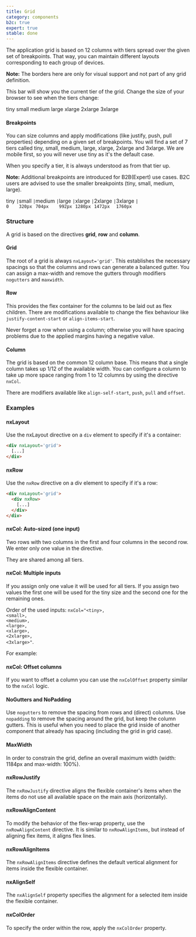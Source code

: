 ```yaml
---
title: Grid
category: components
b2c: true
expert: true
stable: done
---
```

The application grid is based on 12 columns with tiers spread over the given set of breakpoints. That way, you can maintain different layouts corresponding to each group of devices.

**Note:** The borders here are only for visual support and not part of any grid definition.

This bar will show you the current tier of the grid. Change the size of your browser to see when the tiers change:

<div class="grid-component__current-grid-tier">
  <span class="current-grid__tier current-grid__tier-tiny">tiny</span>
  <span class="current-grid__tier current-grid__tier-small">small</span>
  <span class="current-grid__tier current-grid__tier-medium">medium</span>
  <span class="current-grid__tier current-grid__tier-large">large</span>
  <span class="current-grid__tier current-grid__tier-xlarge">xlarge</span>
  <span class="current-grid__tier current-grid__tier-2xlarge">2xlarge</span>
  <span class="current-grid__tier current-grid__tier-3xlarge">3xlarge</span>
</div>

#### Breakpoints

You can size columns and apply modifications (like justify, push, pull properties) depending on a given set of breakpoints. You will find a set of 7 tiers called tiny, small, medium, large, xlarge, 2xlarge and 3xlarge. We are mobile first, so you will never use tiny as it's the default case.

When you specify a tier, it is always understood as from that tier up.

**Note:** Additional breakpoints are introduced for B2B(Expert) use cases. B2C users are advised to use the smaller breakpoints (tiny, small, medium, large).


<div style="display: flex">
  <div class="grid-tiers-example__container tier-tiny">
    <span class="grid-tiers-example__label">tiny</span>
    <code class="grid-tiers-example__pixel-value">|<br>0</code>
  </div>
  <div class="grid-tiers-example__container tier-small">
    <span class="grid-tiers-example__label">small</span>
    <code class="grid-tiers-example__pixel-value">|<br>320px</code>
  </div>
  <div class="grid-tiers-example__container tier-medium">
    <span class="grid-tiers-example__label">medium</span>
    <code class="grid-tiers-example__pixel-value">|<br>704px</code>
  </div>
  <div class="grid-tiers-example__container tier-large">
    <span class="grid-tiers-example__label">large</span>
    <code class="grid-tiers-example__pixel-value">|<br>992px</code>
  </div>
  <div class="grid-tiers-example__container tier-xlarge">
    <span class="grid-tiers-example__label">xlarge</span>
    <code class="grid-tiers-example__pixel-value">|<br>1280px</code>
  </div>
  <div class="grid-tiers-example__container tier-2xlarge">
    <span class="grid-tiers-example__label">2xlarge</span>
    <code class="grid-tiers-example__pixel-value">|<br>1472px</code>
  </div>
  <div class="grid-tiers-example__container tier-3xlarge">
    <span class="grid-tiers-example__label">3xlarge</span>
    <code class="grid-tiers-example__pixel-value">|<br>1760px</code>
  </div>
</div>

### Structure
A grid is based on the directives **grid**, **row** and **column**.

#### Grid
The root of a grid is always `nxLayout='grid'`. This establishes the necessary spacings so that the columns and rows can generate a balanced gutter. You can assign a max-width and remove the gutters through modifiers `nogutters` and `maxwidth`.

#### Row
This provides the flex container for the columns to be laid out as flex children. There are modifications available to change the flex behaviour like `justify-content-start` or `align-items-start`.

Never forget a row when using a column; otherwise you will have spacing problems due to the applied margins having a negative value.

#### Column
The grid is based on the common 12 column base. This means that a single column takes up 1/12 of the available width. You can configure a column to take up more space ranging from 1 to 12 columns by using the directive `nxCol`.

There are modifiers available like `align-self-start`, `push`, `pull` and `offset`.

### Examples

#### nxLayout
Use the nxLayout directive on a `div` element to specify if it's a container:

```html
<div nxLayout='grid'>
  [...]
</div>
```

#### nxRow
Use the `nxRow` directive on a div element to specify if it's a row:

```html
<div nxLayout='grid'>
  <div nxRow>
    [...]
  </div>
</div>
```

#### nxCol: Auto-sized (one input)
Two rows with two columns in the first and four columns in the second row. We enter only one value in the directive.

They are shared among all tiers.

<!-- example(grid-one-input) -->

#### nxCol: Multiple inputs
If you assign only one value it will be used for all tiers. If you assign two values the first one will be used for the tiny size and the second one for the remaining ones.

Order of the used inputs: <code>nxCol="<span class="docs-grid-text-tiny">&lt;tiny&gt;</span>, <span class="docs-grid-text-small">&lt;small&gt;</span>, <span class="docs-grid-text-medium">&lt;medium&gt;</span>, <span class="docs-grid-text-large">&lt;large&gt;</span>, <span class="docs-grid-text-xlarge">&lt;xlarge&gt;</span>, <span class="docs-grid-text-2xlarge">&lt;2xlarge&gt;</span>, <span class="docs-grid-text-3xlarge">&lt;3xlarge&gt;</span>"</code>.

<!-- example(grid-multi-inputs-1) -->

For example:

<!-- example(grid-multi-inputs-2) -->

#### nxCol: Offset columns
If you want to offset a column you can use the `nxColOffset` property similar to the `nxCol` logic.

<!-- example(grid-offset) -->

#### NoGutters and NoPadding
Use `nogutters` to remove the spacing from rows and (direct) columns.
Use `nopadding` to remove the spacing around the grid, but keep the column gutters. This is useful when you need to place the grid inside of another component that already has spacing (including the grid in grid case). 

<!-- example(grid-nogutter) -->

#### MaxWidth
In order to constrain the grid, define an overall maximum width (width: 1184px and max-width: 100%).

<!-- example(grid-maxwidth) -->

#### nxRowJustify
The `nxRowJustify` directive aligns the flexible container's items when the items do not use all available space on the main axis (horizontally).

<!-- example(grid-justify) -->

#### nxRowAlignContent
To modify the behavior of the flex-wrap property, use the `nxRowAlignContent` directive. It is similar to `nxRowAlignItems`, but instead of aligning flex items, it aligns flex lines.

<!-- example(grid-align-content) -->

#### nxRowAlignItems
The `nxRowAlignItems` directive defines the default vertical alignment for items inside the flexible container.

<!-- example(grid-align-items) -->

#### nxAlignSelf
The `nxAlignSelf` property specifies the alignment for a selected item inside the flexible container.

<!-- example(grid-align-self) -->

#### nxColOrder
To specify the order within the row, apply the `nxColOrder` property.

<!-- example(grid-col-order) -->

